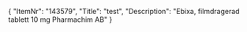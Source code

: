 {
  "ItemNr": "143579",
  "Title": "test",
  "Description": "Ebixa, filmdragerad tablett 10 mg Pharmachim AB"
}